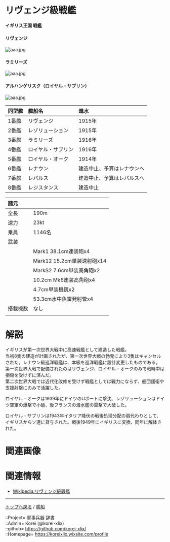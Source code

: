 # リヴェンジ級戦艦
**イギリス王国 戦艦**


#### リヴェンジ
![aaa.jpg](https://bn02pap001files.storage.live.com/y4m6-3IImbXsBtRbLoO1EErPcl5A5V1bB42LPXa35YZJfoP9PsJ2FyPWaeWRFY_FiA4PB6RR02YsRZYwe3gjsO9a5hhuOrZGgjOAI8QTvIgmgqw2-npfSti54cTdiyT2r8ayKBgNWAg758j_8YzqRODocVmEtESoTQ9l730lgUL1geUqNfXOUOsPA4arRvcQCYe?width=640&height=435&cropmode=none)  
  

#### ラミリーズ
![aaa.jpg](https://bn02pap001files.storage.live.com/y4m1mYcz5qPXTJMZSAhJC6VbqRiokUaswmcuuhYCdXpEVgloB2SfCJU4Ky6_JFBY6XEqxyXsEaP3YJNy_ejxuyVOF44Z01jG0xe2elNJkI_AibpMpI1XynkhEe-EYVYPvNBjxpE8Jbk0EizxZ-K3Qw8u6yIha5srloqBeZpJ22BGT5dJliUkSeCmzcEvS8kDY1g?width=640&height=386&cropmode=none)  
  

#### アルハンゲリスク（ロイヤル・サブリン）
![aaa.jpg](https://bn02pap001files.storage.live.com/y4mEfJIwsyk5Q3L9pkld9dxyK8Enn0RMwOqkyDcHEVaw8_nt6GEq-ljabOOCrZc8E3PGM0FFNZ9dNALm7Fnc3hHn1QIboSUkLShn6fXPBD2-3ovyRyAUyj_ZBHKQADbCcZ2Dwt8psBjBsuTwWUJ0HIPPy5shKH0gQaCWdcIqNuMb6NEIWf68xr2YlXuKFBurzrc?width=640&height=534&cropmode=none)  
  


|同型艦  |艦船名  |進水  |
|:--|:--|:--|
|1番艦  |リヴェンジ        |1915年  |
|2番艦  |レゾリューション  |1915年  |
|3番艦  |ラミリーズ        |1916年  |
|4番艦  |ロイヤル・サブリン  |1916年  |
|5番艦  |ロイヤル・オーク    |1914年  |
|6番艦  |レナウン      |建造中止、予算はレナウンへ  |
|7番艦  |レパルス      |建造中止、予算はレパルスへ  |
|8番艦  |レジスタンス  |建造中止  |


|諸元  |  |
|:--|:--|
|全長  |190m  |
|速力  |23kt  |
|乗員  |1146名  |
|武装  |  |
||Mark1 38.1cm連装砲x4  |
||Mark12 15.2cm単装速射砲x14  |
||MarkS2 7.6cm単装高角砲x2  |
||10.2cm Mk6連装高角砲x4  |
||4.7cm単装機銃x2  |
||53.3cm水中魚雷発射管x4  |
|搭載機数  |なし  |
||  |


# 解説
イギリスが第一次世界大戦中に高速戦艦として建造した戦艦。  
当初8隻の建造が計画されたが、第一次世界大戦の勃発により3隻はキャンセルされた。レナウン級巡洋戦艦は、本級を巡洋戦艦に設計変更したものである。  
第一次世界大戦で配備されたのはリヴェンジ、ロイヤル・オークのみで戦時中は損傷を受けずに済んだ。  
第二次世界大戦では近代化改修を受けず戦艦としては戦力にならず、船団護衛や支援射撃にのみで活躍した。  
  
ロイヤル・オークは1939年にドイツのUボートに撃沈、レゾリューションはドイツ空軍の爆撃で小破、後フランスの潜水艦の雷撃で大破した。  
  
ロイヤル・サブリンは1943年イタリア降伏の戦後処理分配の肩代わりとして、イギリスからソ連に貸与された。戦後1949年にイギリスに変換、同年に解体された。  



# 関連画像







# 関連情報
* [Wikipedia:リヴェンジ級戦艦](https://ja.wikipedia.org/wiki/%E3%83%AA%E3%83%B4%E3%82%A7%E3%83%B3%E3%82%B8%E7%B4%9A%E6%88%A6%E8%89%A6)


***
[トップへ戻る](/readme.md) / [艦船](/ship/readme.md)  
  
::Project= 軍事兵器 辞書  
::Admin= Korei (@korei-xlix)  
::github= https://github.com/korei-xlix/  
::Homepage= https://koreixlix.wixsite.com/profile  
